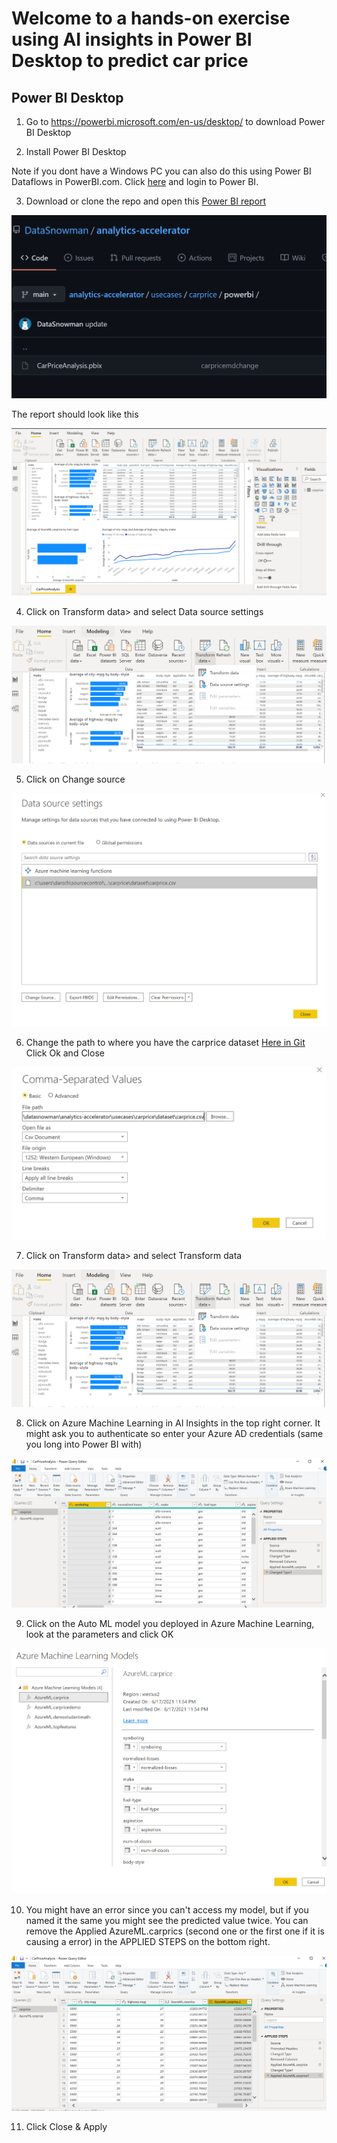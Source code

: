 # Welcome to a hands-on exercise using **AI insights** in Power BI Desktop to predict car price


## Power BI Desktop

1. Go to https://powerbi.microsoft.com/en-us/desktop/ to download Power BI Desktop

2. Install Power BI Desktop

Note if you dont have a Windows PC you can also do this using Power BI Dataflows in PowerBI.com.  Click [here](https://github.com/DataSnowman/analytics-accelerator/blob/main/usecases/carprice/steps/carpricepowerbidf.md) and login to Power BI.

3.	Download or clone the repo and open this [Power BI report](https://github.com/DataSnowman/analytics-accelerator/tree/main/usecases/carprice/powerbi) 

![gitpbicarprice](https://raw.githubusercontent.com/DataSnowman/analytics-accelerator/main/images/gitpbicarprice.png)

The report should look like this

![carpriceanalysis](https://raw.githubusercontent.com/DataSnowman/analytics-accelerator/main/images/carpriceanalysis.png)

4.	Click on Transform data> and select Data source settings

![dssettings](https://raw.githubusercontent.com/DataSnowman/analytics-accelerator/main/images/dssettings.png)

5.	Click on Change source

![changesource](https://raw.githubusercontent.com/DataSnowman/analytics-accelerator/main/images/changesource.png)

6.	Change the path to where you have the carprice dataset [Here in Git](https://github.com/DataSnowman/analytics-accelerator/tree/main/usecases/carprice/dataset) Click Ok and Close

![path](https://raw.githubusercontent.com/DataSnowman/analytics-accelerator/main/images/path.png)

7.	Click on Transform data> and select Transform data

![dssettings](https://raw.githubusercontent.com/DataSnowman/analytics-accelerator/main/images/dssettings.png)

8. Click on Azure Machine Learning in AI Insights in the top right corner.  It might ask you to authenticate so enter your Azure AD credentials (same you long into Power BI with)

![aiinsights](https://raw.githubusercontent.com/DataSnowman/analytics-accelerator/main/images/aiinsights.png)

9. Click on the Auto ML model you deployed in Azure Machine Learning, look at the parameters and click OK 

![customaml](https://raw.githubusercontent.com/DataSnowman/analytics-accelerator/main/images/customaml.png)

10.	You might have an error since you can't access my model, but if you named it the same you might see the predicted value twice.  You can remove the Applied AzureML.carprics (second one or the first one if it is causing a error) in the APPLIED STEPS on the bottom right.

![inference](https://raw.githubusercontent.com/DataSnowman/analytics-accelerator/main/images/inference.png)

11. Click Close & Apply

